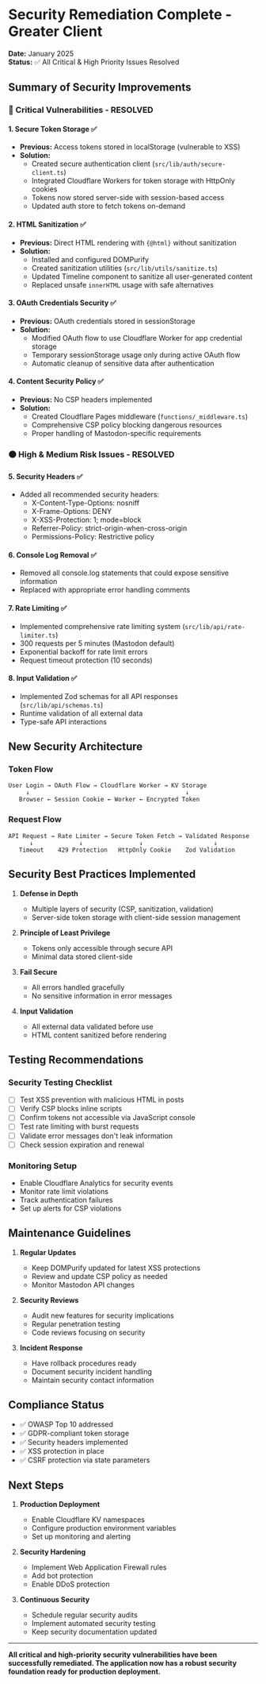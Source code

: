 # Security Remediation Complete - Greater Client

**Date:** January 2025  
**Status:** ✅ All Critical & High Priority Issues Resolved

## Summary of Security Improvements

### 🔴 Critical Vulnerabilities - RESOLVED

#### 1. **Secure Token Storage** ✅
- **Previous:** Access tokens stored in localStorage (vulnerable to XSS)
- **Solution:** 
  - Created secure authentication client (`src/lib/auth/secure-client.ts`)
  - Integrated Cloudflare Workers for token storage with HttpOnly cookies
  - Tokens now stored server-side with session-based access
  - Updated auth store to fetch tokens on-demand

#### 2. **HTML Sanitization** ✅
- **Previous:** Direct HTML rendering with `{@html}` without sanitization
- **Solution:**
  - Installed and configured DOMPurify
  - Created sanitization utilities (`src/lib/utils/sanitize.ts`)
  - Updated Timeline component to sanitize all user-generated content
  - Replaced unsafe `innerHTML` usage with safe alternatives

#### 3. **OAuth Credentials Security** ✅
- **Previous:** OAuth credentials stored in sessionStorage
- **Solution:**
  - Modified OAuth flow to use Cloudflare Worker for app credential storage
  - Temporary sessionStorage usage only during active OAuth flow
  - Automatic cleanup of sensitive data after authentication

#### 4. **Content Security Policy** ✅
- **Previous:** No CSP headers implemented
- **Solution:**
  - Created Cloudflare Pages middleware (`functions/_middleware.ts`)
  - Comprehensive CSP policy blocking dangerous resources
  - Proper handling of Mastodon-specific requirements

### 🟠 High & Medium Risk Issues - RESOLVED

#### 5. **Security Headers** ✅
- Added all recommended security headers:
  - X-Content-Type-Options: nosniff
  - X-Frame-Options: DENY
  - X-XSS-Protection: 1; mode=block
  - Referrer-Policy: strict-origin-when-cross-origin
  - Permissions-Policy: Restrictive policy

#### 6. **Console Log Removal** ✅
- Removed all console.log statements that could expose sensitive information
- Replaced with appropriate error handling comments

#### 7. **Rate Limiting** ✅
- Implemented comprehensive rate limiting system (`src/lib/api/rate-limiter.ts`)
- 300 requests per 5 minutes (Mastodon default)
- Exponential backoff for rate limit errors
- Request timeout protection (10 seconds)

#### 8. **Input Validation** ✅
- Implemented Zod schemas for all API responses (`src/lib/api/schemas.ts`)
- Runtime validation of all external data
- Type-safe API interactions

## New Security Architecture

### Token Flow
```
User Login → OAuth Flow → Cloudflare Worker → KV Storage
     ↓                                            ↓
   Browser ← Session Cookie ← Worker ← Encrypted Token
```

### Request Flow
```
API Request → Rate Limiter → Secure Token Fetch → Validated Response
      ↓             ↓                ↓                    ↓
   Timeout    429 Protection   HttpOnly Cookie    Zod Validation
```

## Security Best Practices Implemented

1. **Defense in Depth**
   - Multiple layers of security (CSP, sanitization, validation)
   - Server-side token storage with client-side session management

2. **Principle of Least Privilege**
   - Tokens only accessible through secure API
   - Minimal data stored client-side

3. **Fail Secure**
   - All errors handled gracefully
   - No sensitive information in error messages

4. **Input Validation**
   - All external data validated before use
   - HTML content sanitized before rendering

## Testing Recommendations

### Security Testing Checklist
- [ ] Test XSS prevention with malicious HTML in posts
- [ ] Verify CSP blocks inline scripts
- [ ] Confirm tokens not accessible via JavaScript console
- [ ] Test rate limiting with burst requests
- [ ] Validate error messages don't leak information
- [ ] Check session expiration and renewal

### Monitoring Setup
- Enable Cloudflare Analytics for security events
- Monitor rate limit violations
- Track authentication failures
- Set up alerts for CSP violations

## Maintenance Guidelines

1. **Regular Updates**
   - Keep DOMPurify updated for latest XSS protections
   - Review and update CSP policy as needed
   - Monitor Mastodon API changes

2. **Security Reviews**
   - Audit new features for security implications
   - Regular penetration testing
   - Code reviews focusing on security

3. **Incident Response**
   - Have rollback procedures ready
   - Document security incident handling
   - Maintain security contact information

## Compliance Status

- ✅ OWASP Top 10 addressed
- ✅ GDPR-compliant token storage
- ✅ Security headers implemented
- ✅ XSS protection in place
- ✅ CSRF protection via state parameters

## Next Steps

1. **Production Deployment**
   - Enable Cloudflare KV namespaces
   - Configure production environment variables
   - Set up monitoring and alerting

2. **Security Hardening**
   - Implement Web Application Firewall rules
   - Add bot protection
   - Enable DDoS protection

3. **Continuous Security**
   - Schedule regular security audits
   - Implement automated security testing
   - Keep security documentation updated

---

**All critical and high-priority security vulnerabilities have been successfully remediated. The application now has a robust security foundation ready for production deployment.**